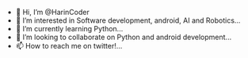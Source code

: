 - 👋 Hi, I’m @HarinCoder
- 👀 I’m interested in Software development, android, AI and Robotics...
- 🌱 I’m currently learning Python...
- 💞️ I’m looking to collaborate on Python and android development...
- 📫 How to reach me on twitter!...

<!---
HarinCoder/HarinCoder is a ✨ special ✨ repository because its `README.md` (this file) appears on your GitHub profile.
You can click the Preview link to take a look at your changes.
--->

